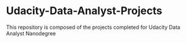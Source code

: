 # Udacity-Data-Analyst-Projects
This repository is composed of the projects completed for Udacity Data Analyst Nanodegree

